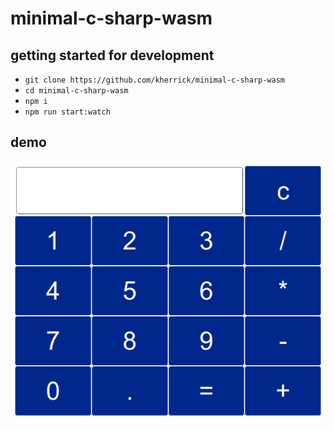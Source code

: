# minimal-c-sharp-wasm

## getting started for development

* `git clone https://github.com/kherrick/minimal-c-sharp-wasm`
* `cd minimal-c-sharp-wasm`
* `npm i`
* `npm run start:watch`

## demo

[![minimal-c-sharp-wasm screenshot](src/assets/screenshot.jpg)](https://kherrick.github.io/minimal-c-sharp-wasm/)
